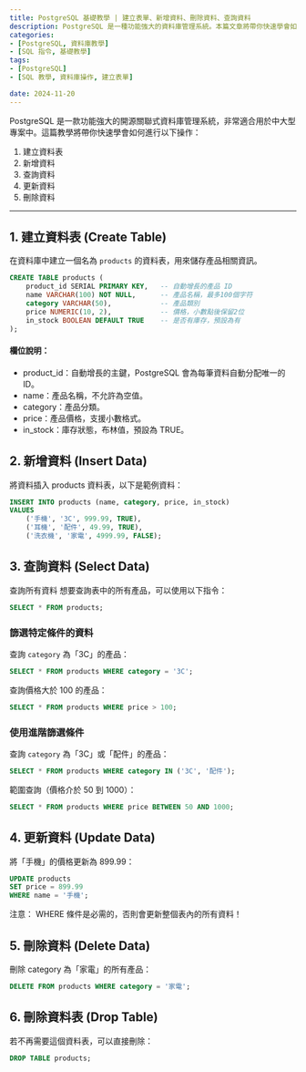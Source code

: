 ```yaml
---
title: PostgreSQL 基礎教學 | 建立表單、新增資料、刪除資料、查詢資料
description: PostgreSQL 是一種功能強大的資料庫管理系統。本篇文章將帶你快速學會如何建立資料表、新增資料、查詢資料與刪除資料，入門資料庫操作。
categories:
- [PostgreSQL, 資料庫教學]
- [SQL 指令, 基礎教學]
tags:
- [PostgreSQL]
- [SQL 教學, 資料庫操作, 建立表單]

date: 2024-11-20
---
```


PostgreSQL 是一款功能強大的開源關聯式資料庫管理系統，非常適合用於中大型專案中。這篇教學將帶你快速學會如何進行以下操作：

1. 建立資料表
2. 新增資料
3. 查詢資料
4. 更新資料
5. 刪除資料

---

## 1. 建立資料表 (Create Table)

在資料庫中建立一個名為 `products` 的資料表，用來儲存產品相關資訊。

```sql
CREATE TABLE products (
    product_id SERIAL PRIMARY KEY,   -- 自動增長的產品 ID
    name VARCHAR(100) NOT NULL,      -- 產品名稱，最多100個字符
    category VARCHAR(50),            -- 產品類別
    price NUMERIC(10, 2),            -- 價格，小數點後保留2位
    in_stock BOOLEAN DEFAULT TRUE    -- 是否有庫存，預設為有
);
```

#### 欄位說明：
- product_id：自動增長的主鍵，PostgreSQL 會為每筆資料自動分配唯一的 ID。
- name：產品名稱，不允許為空值。
- category：產品分類。
- price：產品價格，支援小數格式。
- in_stock：庫存狀態，布林值，預設為 TRUE。

## 2. 新增資料 (Insert Data)
將資料插入 products 資料表，以下是範例資料：
```sql
INSERT INTO products (name, category, price, in_stock)
VALUES
    ('手機', '3C', 999.99, TRUE),
    ('耳機', '配件', 49.99, TRUE),
    ('洗衣機', '家電', 4999.99, FALSE);
```

## 3. 查詢資料 (Select Data)
查詢所有資料
想要查詢表中的所有產品，可以使用以下指令：

```sql
SELECT * FROM products;
```

### 篩選特定條件的資料
查詢 `category` 為「3C」的產品：
```sql
SELECT * FROM products WHERE category = '3C';
```
查詢價格大於 100 的產品：
```sql
SELECT * FROM products WHERE price > 100;
```

### 使用進階篩選條件
查詢 `category` 為「3C」或「配件」的產品：
```sql
SELECT * FROM products WHERE category IN ('3C', '配件');
```
範圍查詢（價格介於 50 到 1000）：
```sql
SELECT * FROM products WHERE price BETWEEN 50 AND 1000;
```

## 4. 更新資料 (Update Data)
將「手機」的價格更新為 899.99：
```sql
UPDATE products
SET price = 899.99
WHERE name = '手機';
```
注意：
WHERE 條件是必需的，否則會更新整個表內的所有資料！

## 5. 刪除資料 (Delete Data)
刪除 category 為「家電」的所有產品：
```sql
DELETE FROM products WHERE category = '家電';
```
## 6. 刪除資料表 (Drop Table)
若不再需要這個資料表，可以直接刪除：
```sql
DROP TABLE products;
```


